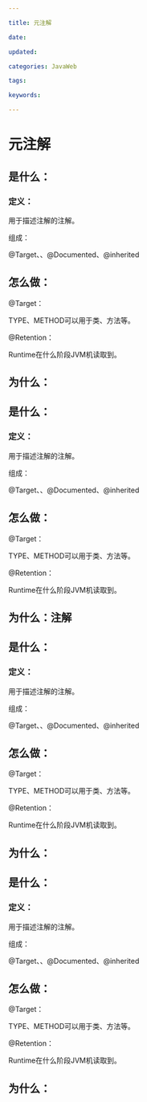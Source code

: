 ```yaml
---

title: 元注解

date: 

updated: 

categories: JavaWeb

tags: 

keywords: 

---
```

# 元注解

## 是什么：

### 定义：

用于描述注解的注解。

组成：

@Target、、@Documented、@inherited 



## 怎么做：

@Target：

TYPE、METHOD可以用于类、方法等。

@Retention：

Runtime在什么阶段JVM机读取到。



## 为什么：

## 是什么：

### 定义：

用于描述注解的注解。

组成：

@Target、、@Documented、@inherited 



## 怎么做：

@Target：

TYPE、METHOD可以用于类、方法等。

@Retention：

Runtime在什么阶段JVM机读取到。



## 为什么：注解

## 是什么：

### 定义：

用于描述注解的注解。

组成：

@Target、、@Documented、@inherited 



## 怎么做：

@Target：

TYPE、METHOD可以用于类、方法等。

@Retention：

Runtime在什么阶段JVM机读取到。



## 为什么：

## 是什么：

### 定义：

用于描述注解的注解。

组成：

@Target、、@Documented、@inherited 



## 怎么做：

@Target：

TYPE、METHOD可以用于类、方法等。

@Retention：

Runtime在什么阶段JVM机读取到。



## 为什么：